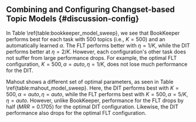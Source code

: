 ## Combining and Configuring Changset-based Topic Models {#discussion-config}

In Table \ref{table:bookkeeper_model_sweep}, we see that BookKeeper performs
best for each task with 500 topics (i.e., $K = 500$) and an automatically
learned $\alpha$. The FLT performs better with $\eta = 1/K$, while the DIT
performs better at $\eta = 2/K$. However, each configuration's other task does
not suffer from large performance drops. For example, the optimal FLT
configuration, $K=500, \alpha=auto, \eta=1/K$, does not lose much performance
for the DIT.

Mahout shows a different set of optimal parameters, as seen in Table
\ref{table:mahout_model_sweep}. Here, the DIT performs best with $K=500,
\alpha=auto, \eta=auto$, while the FLT performs best with $K=500, \alpha=5/K,
\eta=auto$. However, unlike BookKeeper, performance for the FLT drops by half
($MRR=0.1705$) for the optimal DIT configuration. Likewise, the DIT performance
also drops for the optimal FLT configuration.
